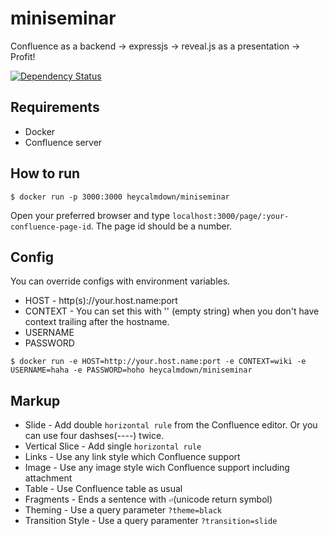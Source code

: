 # miniseminar

Confluence as a backend -> expressjs -> reveal.js as a presentation -> Profit!

[![Dependency Status](https://david-dm.org/heycalmdown/miniseminar/status.svg)](https://david-dm.org/heycalmdown/miniseminar)

## Requirements

* Docker
* Confluence server

## How to run

```
$ docker run -p 3000:3000 heycalmdown/miniseminar
```

Open your preferred browser and type `localhost:3000/page/:your-confluence-page-id`. The page id should be a number.

## Config

You can override configs with environment variables.

* HOST - http(s)://your.host.name:port
* CONTEXT - You can set this with '' (empty string) when you don't have context trailing after the hostname.
* USERNAME
* PASSWORD
 
```
$ docker run -e HOST=http://your.host.name:port -e CONTEXT=wiki -e USERNAME=haha -e PASSWORD=hoho heycalmdown/miniseminar
```

## Markup

* Slide - Add double `horizontal rule` from the Confluence editor. Or you can use four dashses(----) twice.
* Vertical Slice - Add single `horizontal rule`
* Links - Use any link style which Confluence support
* Image - Use any image style wich Confluence support including attachment
* Table - Use Confluence table as usual
* Fragments - Ends a sentence with `⏎`(unicode return symbol)
* Theming - Use a query parameter `?theme=black`
* Transition Style - Use a query paramenter `?transition=slide`
